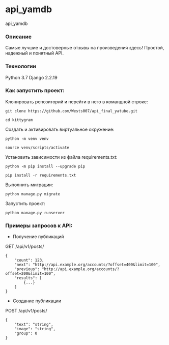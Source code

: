 # api_yamdb
api_yamdb

### Описание
Самые лучшие и достоверные отзывы на произведения здесь! Простой, надежный и понятный API.

### Технологии
Python 3.7
Django 2.2.19

### Как запустить проект:

Клонировать репозиторий и перейти в него в командной строке:

```
git clone https://github.com/Wests007/api_final_yatube.git
```

```
cd kittygram
```

Cоздать и активировать виртуальное окружение:

```
python -m venv venv
```

```
source venv/scripts/activate
```

Установить зависимости из файла requirements.txt:

```
python -m pip install --upgrade pip
```

```
pip install -r requirements.txt
```

Выполнить миграции:

```
python manage.py migrate
```

Запустить проект:

```
python manage.py runserver
```

### Примеры запросов к API:

- Получение публикаций

GET /api/v1/posts/
```
{
    "count": 123,
    "next": "http://api.example.org/accounts/?offset=400&limit=100",
    "previous": "http://api.example.org/accounts/?offset=200&limit=100",
    "results": [
        {...}
    ]
}
```

- Создание публикации

POST /api/v1/posts/

```
{
    "text": "string",
    "image": "string",
    "group": 0
}
```
